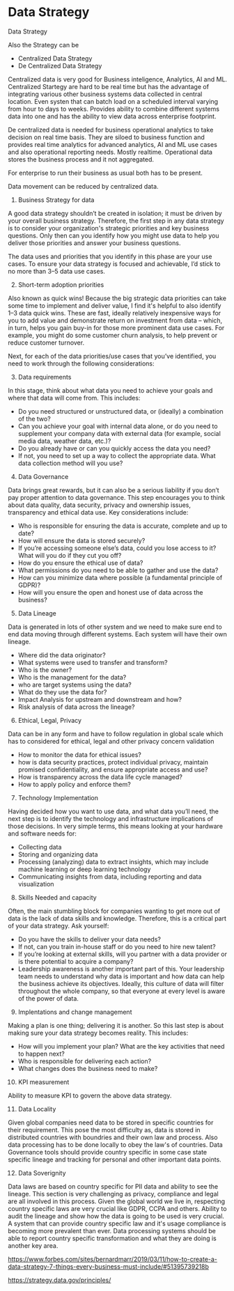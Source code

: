 # Data Strategy

Data Strategy

Also the Strategy can be 
- Centralized Data Strategy
- De Centralized Data Strategy

Centralized data is very good for Business inteligence, Analytics, AI and ML. Centralized Startegy are hard to be real time but has the advantage of integrating various other business systems data collected in central location. Even systen that can batch load on a scheduled interval varying from hour to days to weeks. Provides ability to combine different systems data into one and has the ability to view data across enterprise footprint.

De centralized data is needed for business operational analytics to take decision on real time basis. They are siloed to business function and provides real time analytics for advanced analytics, AI and ML use cases and also operational reporting needs. Mostly realtime. Operational data stores the business process and it not aggregated.

For enterprise to run their business as usual both has to be present.

Data movement can be reduced by centralized data.


1) Business Strategy for data

A good data strategy shouldn’t be created in isolation; it must be driven by your overall business strategy. Therefore, the first step in any data strategy is to consider your organization's strategic priorities and key business questions. Only then can you identify how you might use data to help you deliver those priorities and answer your business questions.

The data uses and priorities that you identify in this phase are your use cases. To ensure your data strategy is focused and achievable, I’d stick to no more than 3–5 data use cases.

2) Short-term adoption priorities

Also known as quick wins! Because the big strategic data priorities can take some time to implement and deliver value, I find it's helpful to also identify 1–3 data quick wins. These are fast, ideally relatively inexpensive ways for you to add value and demonstrate return on investment from data – which, in turn, helps you gain buy-in for those more prominent data use cases. For example, you might do some customer churn analysis, to help prevent or reduce customer turnover.

Next, for each of the data priorities/use cases that you’ve identified, you need to work through the following considerations:

3) Data requirements

In this stage, think about what data you need to achieve your goals and where that data will come from. This includes:

- Do you need structured or unstructured data, or (ideally) a combination of the two?
- Can you achieve your goal with internal data alone, or do you need to supplement your company data with external data (for example, social media data, weather data, etc.)?
- Do you already have or can you quickly access the data you need?
- If not, you need to set up a way to collect the appropriate data. What data collection method will you use?

4) Data Governance

Data brings great rewards, but it can also be a serious liability if you don’t pay proper attention to data governance. This step encourages you to think about data quality, data security, privacy and ownership issues, transparency and ethical data use. Key considerations include:

- Who is responsible for ensuring the data is accurate, complete and up to date?
- How will ensure the data is stored securely?
- If you’re accessing someone else’s data, could you lose access to it? What will you do if they cut you off?
- How do you ensure the ethical use of data?
- What permissions do you need to be able to gather and use the data?
- How can you minimize data where possible (a fundamental principle of GDPR)?
- How will you ensure the open and honest use of data across the business?

5) Data Lineage

Data is generated in lots of other system and we need to make sure end to end data moving through different systems. Each system will have their own lineage. 

- Where did the data originator?
- What systems were used to transfer and transform?
- Who is the owner?
- Who is the management for the data?
- who are target systems using the data?
- What do they use the data for?
- Impact Analysis for upstream and downstream and how?
- Risk analysis of data across the lineage?

6) Ethical, Legal, Privacy

Data can be in any form and have to follow regulation in global scale which has to considered for ethical, legal and other privacy concern validation

- How to monitor the data for ethical issues?
- how is data security practices, protect individual privacy, maintain promised confidentiality, and ensure appropriate access and use?
- How is transparency across the data life cycle managed?
- How to apply policy and enforce them?

7) Technology Implementation

Having decided how you want to use data, and what data you’ll need, the next step is to identify the technology and infrastructure implications of those decisions. In very simple terms, this means looking at your hardware and software needs for:

- Collecting data
- Storing and organizing data
- Processing (analyzing) data to extract insights, which may include machine learning or deep learning technology
- Communicating insights from data, including reporting and data visualization

8) Skills Needed and capacity

Often, the main stumbling block for companies wanting to get more out of data is the lack of data skills and knowledge. Therefore, this is a critical part of your data strategy. Ask yourself:

- Do you have the skills to deliver your data needs?
- If not, can you train in-house staff or do you need to hire new talent?
- If you’re looking at external skills, will you partner with a data provider or is there potential to acquire a company?
- Leadership awareness is another important part of this. Your leadership team needs to understand why data is important and how data can help the business achieve its objectives. Ideally, this culture of data will filter throughout the whole company, so that everyone at every level is aware of the power of data.

9) Implentations and change management 

Making a plan is one thing; delivering it is another. So this last step is about making sure your data strategy becomes reality. This includes:

- How will you implement your plan? What are the key activities that need to happen next?
- Who is responsible for delivering each action?
- What changes does the business need to make?

10) KPI measurement

Ability to measure KPI to govern the above data strategy.

11) Data Locality

Given global companies need data to be stored in specific countries for their requirement. This pose the most difficulty as, data is stored in distributed countries with boundries and their own law and process. Also data processing has to be done locally to obey the law's of countries.  Data Governance tools should provide country specific in some case state specific lineage and tracking for personal and other important data points.

12) Data Soverignity 

Data laws are based on country specific for PII data and ability to see the lineage. This section is very challenging as privacy, compliance and legal are all involved in this process. Given the global world we live in, respecting country specific laws are very crucial like GDPR, CCPA and others. Ability to audit the lineage and show how the data is going to be used is very crucial. A system that can provide country specific law and it's usage compliance is becoming more prevalent than ever. Data processing systems should be able to report country specific transformation and what they are doing is another key area. 

https://www.forbes.com/sites/bernardmarr/2019/03/11/how-to-create-a-data-strategy-7-things-every-business-must-include/#51395739218b

https://strategy.data.gov/principles/
